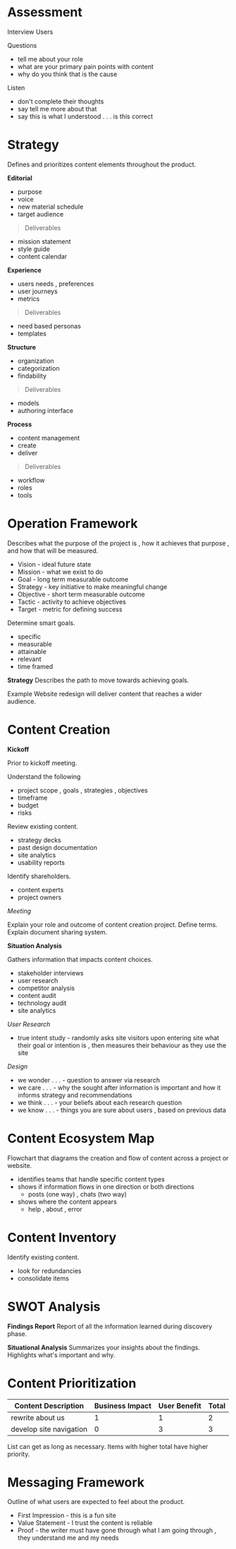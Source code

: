 # Assessment

Interview Users

Questions
- tell me about your role
- what are your primary pain points with content
- why do you think that is the cause

Listen
- don't complete their thoughts
- say tell me more about that
- say this is what I understood . . . is this correct

# Strategy

Defines and prioritizes content elements throughout the product.

**Editorial**

- purpose
- voice
- new material schedule
- target audience

> Deliverables

- mission statement
- style guide
- content calendar

**Experience**

- users needs , preferences
- user journeys
- metrics

> Deliverables

- need based personas
- templates

**Structure**

- organization
- categorization
- findability

> Deliverables

- models
- authoring interface

**Process**

- content management
- create
- deliver

> Deliverables

- workflow
- roles
- tools

# Operation Framework

Describes what the purpose of the project is , how it achieves that purpose , and how that will be measured.

- Vision - ideal future state
- Mission - what we exist to do
- Goal - long term measurable outcome
- Strategy - key initiative to make meaningful change
- Objective - short term measurable outcome
- Tactic - activity to achieve objectives
- Target - metric for defining success

Determine smart goals.
- specific
- measurable
- attainable
- relevant
- time framed

**Strategy**
Describes the path to move towards achieving goals.

Example
Website redesign will deliver content that reaches a wider audience.

# Content Creation

**Kickoff**

Prior to kickoff meeting.

Understand the following
- project scope , goals , strategies , objectives
- timeframe
- budget
- risks

Review existing content.
- strategy decks
- past design documentation
- site analytics
- usability reports

Identify shareholders.
- content experts
- project owners

*Meeting*

Explain your role and outcome of content creation project.
Define terms.
Explain document sharing system.


**Situation Analysis**

Gathers information that impacts content choices.

- stakeholder interviews
- user research
- competitor analysis
- content audit
- technology audit
- site analytics

*User Research*
 - true intent study - randomly asks site visitors upon entering site what their goal or intention is , then measures their behaviour as they use the site
 
 *Design*
 
 - we wonder . . . - question to answer via research
 - we care . . . - why the sought after information is important and how it informs strategy and recommendations
 - we think . . . - your beliefs about each research question
 - we know . . . - things you are sure about users , based on previous data

# Content Ecosystem Map

Flowchart that diagrams the creation and flow of content across a project or website.

- identifies teams that handle specific content types
- shows if information flows in one direction or both directions 
  - posts (one way) , chats (two way)
- shows where the content appears
  - help , about , error
  
# Content Inventory

Identify existing content.
- look for redundancies
- consolidate items

# SWOT Analysis

**Findings Report**
Report of all the information learned during discovery phase.

**Situational Analysis**
Summarizes your insights about the findings. Highlights what's important and why.

# Content Prioritization

|Content Description|Business Impact|User Benefit|Total|
|--|--|--|--|
|rewrite about us|1|1|2|
|develop site navigation|0|3|3|

List can get as long as necessary.
Items with higher total have higher priority.

# Messaging Framework

Outline of what users are expected to feel about the product.

- First Impression - this is a fun site
- Value Statement - I trust the content is reliable
- Proof - the writer must have gone through what I am going through , they understand me and my needs

